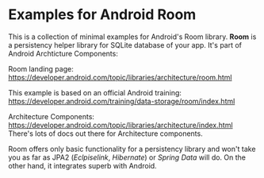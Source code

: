 # Examples for Android Room

This is a collection of minimal examples for Android's Room library. 
**Room** is a persistency helper library for SQLite database of your app.
It's part of Android Archticture Components:

Room landing page:
https://developer.android.com/topic/libraries/architecture/room.html

This example is based on an official Android training: 
https://developer.android.com/training/data-storage/room/index.html

Architecture Components:
https://developer.android.com/topic/libraries/architecture/index.html
There's lots of docs out there for Architecture components.

Room offers only basic functionality for a persistency library and won't take you as far as JPA2 (*Eclpiselink*, *Hibernate*) or *Spring Data* will do. On the other hand, it integrates superb with Android.